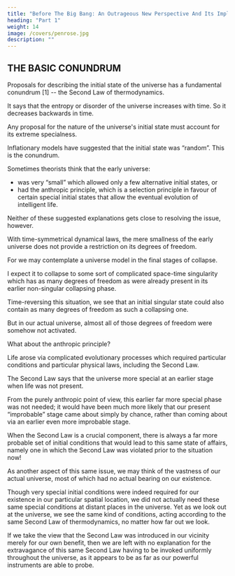 ```yaml
---
title: "Before The Big Bang: An Outrageous New Perspective And Its Implications For Particle Physics"
heading: "Part 1"
weight: 14
image: /covers/penrose.jpg
description: ""
---
```


<!-- Roger Penrose
Mathematical Institute, 24-29 St Giles’, Oxford OX1 3LB, U.K. -->


## THE BASIC CONUNDRUM

Proposals for describing the initial state of the universe has a fundamental conundrum [1] -- the Second Law of thermodynamics. 

It says that the entropy or disorder of the universe increases with time. So it decreases backwards in time. 

 <!-- where the term “entropy” refers to an appropriate measure of disorder or lack of “specialness” of the state of the universe. Since the entropy increases in the future direction of time, it must decrease in the past time-direction.  -->

<!-- The universe's initial state is be the most special of all, so  -->

Any proposal for the nature of the universe's initial state must account for its extreme specialness. 

<!-- Proposals have been put forward from time to time (such as in various forms of “inflationary cosmology” and the previously popular “chaotic cosmology”) in which it is  -->

Inflationary models have suggested that the initial state was “random”. This is the conundrum. 

<!-- , and various physical processes are invoked in order to provide mechanisms whereby the universe might be driven into the special state in which it appears actually to have been in, at slightly later stages. But “random” means “non-special” in the extreme; hence the conundrum just referred to. -->

Sometimes theorists think that the early universe:
- was very “small” which allowed only a few alternative initial states, or 
- had the anthropic principle, which is a selection principle in favour of certain special initial states that allow the eventual evolution of intelligent life.

Neither of these suggested explanations gets close to resolving the issue, however. 

With time-symmetrical dynamical laws, the mere smallness of the early universe does not provide a restriction on its degrees
of freedom. 

For we may contemplate a universe model in the final stages of collapse. 

I expect it to collapse to some sort of complicated space-time singularity which has as many degrees of freedom as were already present in its earlier non-singular collapsing phase.

Time-reversing this situation, we see that an initial singular state could also contain as many degrees of freedom as such a collapsing one. 

But in our actual universe, almost all of those degrees of freedom were somehow not activated.

What about the anthropic principle? 

<!-- Again, this is
virtually no help to us whatever in resolving our conundrum. It is normally assumed that  -->

Life arose via complicated evolutionary processes which required particular conditions and particular physical laws, including the Second Law. 

The Second Law says that the universe more special at an earlier stage when life was not present. 

From the purely anthropic point of view, this earlier far more special phase was not needed; it would have been much more likely that our present “improbable” stage came about simply by chance, rather than coming about via an earlier even more improbable stage. 

When the Second Law is a crucial component, there is always a far more probable set of initial conditions that would lead to this same state of affairs, namely one in which the Second Law was violated prior to the situation now!

As another aspect of this same issue, we may think of the vastness of our actual universe, most of which had no actual bearing on our existence. 

Though very special initial conditions were indeed required for our existence in our particular spatial location, we did not actually need these same special conditions at distant places in the universe. Yet as we look out at the universe, we see the same kind of conditions, acting according to the same Second Law of thermodynamics, no matter how far out we look. 

If we take the view that the Second Law was introduced in our vicinity merely for our own benefit, then we are left with no explanation for the extravagance of this same Second Law having to be invoked uniformly throughout the universe, as it appears to be as far as our powerful instruments are able to probe.


